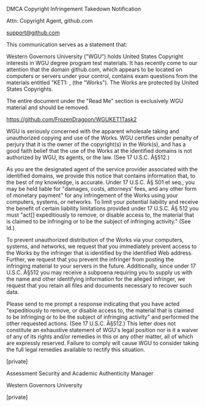 DMCA Copyright Infringement Takedown Notification

Attn: Copyright Agent, github.com

support@github.com

This communication serves as a statement that:

Western Governors University ("WGU") holds United States Copyright interests in WGU degree program test materials. It has recently come to our attention that the domain github.com, which appears to be located on computers or servers under your control, contains exam questions from the materials entitled "KET1: , (the "Works"). The Works are protected by United States Copyrights.

The entire document under the "Read Me" section is exclusively WGU material and should be removed.

https://github.com/FrozenDragoon/WGUKET1Task2

WGU is seriously concerned with the apparent wholesale taking and unauthorized copying and use of the Works. WGU certifies under penalty of perjury that it is the owner of the copyright(s) in the Work(s), and has a good faith belief that the use of the Works at the identified domains is not authorized by WGU, its agents, or the law. (See 17 U.S.C. Â§512.)

As you are the designated agent of the service provider associated with the identified domains, we provide this notice that contains information that, to the best of my knowledge, is accurate. Under 17 U.S.C. Â§ 501 et seq., you may be held liable for "damages, costs, attorneys' fees, and any other form of monetary payment" for any infringement of the Works using your computers, systems, or networks. To limit your potential liability and receive the benefit of certain liability limitations provided under 17 U.S.C. Â§ 512 you must "act[] expeditiously to remove, or disable access to, the material that is claimed to be infringing or to be the subject of infringing activity." (See Id.)

To prevent unauthorized distribution of the Works via your computers, systems, and networks, we request that you immediately prevent access to the Works by the infringer that is identified by the identified Web address. Further, we request that you prevent the infringer from posting the infringing material to your servers in the future. Additionally, since under 17 U.S.C. Â§512 you may receive a subpoena requiring you to supply us with the name and other identifying information for the alleged infringer, we request that you retain all files and documents necessary to recover such data.

Please send to me prompt a response indicating that you have acted "expeditiously to remove, or disable access to, the material that is claimed to be infringing or to be the subject of infringing activity" and performed the other requested actions. (See 17 U.S.C. Â§512.) This letter does not constitute an exhaustive statement of WGU's legal position nor is it a waiver of any of its rights and/or remedies in this or any other matter, all of which are expressly reserved. Failure to comply will cause WGU to consider taking the full legal remedies available to rectify this situation.

[private]

Assessment Security and Academic Authenticity Manager

Western Governors University

[private]
